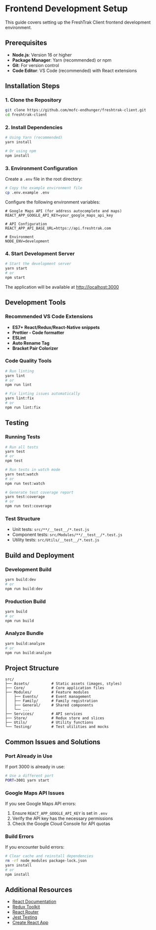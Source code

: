 # Frontend Development Setup

This guide covers setting up the FreshTrak Client frontend development environment.

## Prerequisites

-   **Node.js**: Version 16 or higher
-   **Package Manager**: Yarn (recommended) or npm
-   **Git**: For version control
-   **Code Editor**: VS Code (recommended) with React extensions

## Installation Steps

### 1. Clone the Repository

```bash
git clone https://github.com/mofc-endhunger/freshtrak-client.git
cd freshtrak-client
```

### 2. Install Dependencies

```bash
# Using Yarn (recommended)
yarn install

# Or using npm
npm install
```

### 3. Environment Configuration

Create a `.env` file in the root directory:

```bash
# Copy the example environment file
cp .env.example .env
```

Configure the following environment variables:

```env
# Google Maps API (for address autocomplete and maps)
REACT_APP_GOOGLE_API_KEY=your_google_maps_api_key

# API Configuration
REACT_APP_API_BASE_URL=https://api.freshtrak.com

# Environment
NODE_ENV=development
```

### 4. Start Development Server

```bash
# Start the development server
yarn start
# or
npm start
```

The application will be available at [http://localhost:3000](http://localhost:3000)

## Development Tools

### Recommended VS Code Extensions

-   **ES7+ React/Redux/React-Native snippets**
-   **Prettier - Code formatter**
-   **ESLint**
-   **Auto Rename Tag**
-   **Bracket Pair Colorizer**

### Code Quality Tools

```bash
# Run linting
yarn lint
# or
npm run lint

# Fix linting issues automatically
yarn lint:fix
# or
npm run lint:fix
```

## Testing

### Running Tests

```bash
# Run all tests
yarn test
# or
npm test

# Run tests in watch mode
yarn test:watch
# or
npm run test:watch

# Generate test coverage report
yarn test:coverage
# or
npm run test:coverage
```

### Test Structure

-   Unit tests: `src/**/__test__/*.test.js`
-   Component tests: `src/Modules/**/__test__/*.test.js`
-   Utility tests: `src/Utils/__test__/*.test.js`

## Build and Deployment

### Development Build

```bash
yarn build:dev
# or
npm run build:dev
```

### Production Build

```bash
yarn build
# or
npm run build
```

### Analyze Bundle

```bash
yarn build:analyze
# or
npm run build:analyze
```

## Project Structure

```
src/
├── Assets/          # Static assets (images, styles)
├── Core/            # Core application files
├── Modules/         # Feature modules
│   ├── Events/      # Event management
│   ├── Family/      # Family registration
│   ├── General/     # Shared components
│   └── ...
├── Services/        # API services
├── Store/           # Redux store and slices
├── Utils/           # Utility functions
└── Testing/         # Test utilities and mocks
```

## Common Issues and Solutions

### Port Already in Use

If port 3000 is already in use:

```bash
# Use a different port
PORT=3001 yarn start
```

### Google Maps API Issues

If you see Google Maps API errors:

1. Ensure `REACT_APP_GOOGLE_API_KEY` is set in `.env`
2. Verify the API key has the necessary permissions
3. Check the Google Cloud Console for API quotas

### Build Errors

If you encounter build errors:

```bash
# Clear cache and reinstall dependencies
rm -rf node_modules package-lock.json
yarn install
# or
npm install
```

## Additional Resources

-   [React Documentation](https://reactjs.org/docs/)
-   [Redux Toolkit](https://redux-toolkit.js.org/)
-   [React Router](https://reactrouter.com/)
-   [Jest Testing](https://jestjs.io/docs/getting-started)
-   [Create React App](https://create-react-app.dev/docs/getting-started/)

